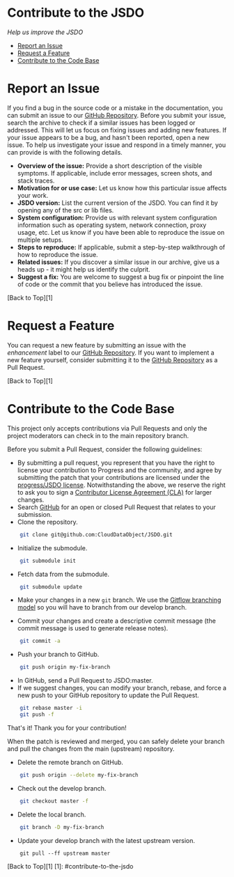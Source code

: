 Contribute to the JSDO
===

*Help us improve the JSDO* 

* [Report an Issue](#report-an-issue "Learn how to report an issue")
* [Request a Feature](#request-a-feature "Learn how to submit a feature or improvement request")
* [Contribute to the Code Base](#contribute-to-the-code-base "Learn how to submit your own improvements to the code")

Report an Issue
===
If you find a bug in the source code or a mistake in the documentation, you can submit an issue to our <a href="https://github.com/progress/JSDO">GitHub Repository</a>.
Before you submit your issue, search the archive to check if a similar issues has been logged or addressed. This will let us focus on fixing issues and adding new features.
If your issue appears to be a bug, and hasn't been reported, open a new issue. To help us investigate your issue and respond in a timely manner, you can provide is with the following details.

* **Overview of the issue:** Provide a short description of the visible symptoms. If applicable, include error messages, screen shots, and stack traces.
* **Motivation for or use case:** Let us know how this particular issue affects your work.
* **JSDO version:** List the current version of the JSDO. You can find it by opening any of the src or lib files.
* **System configuration:** Provide us with relevant system configuration information such as operating system, network connection, proxy usage, etc. Let us know if you have been able to reproduce the issue on multiple setups.
* **Steps to reproduce:** If applicable, submit a step-by-step walkthrough of how to reproduce the issue.
* **Related issues:** If you discover a similar issue in our archive, give us a heads up - it might help us identify the culprit.
* **Suggest a fix:** You are welcome to suggest a bug fix or pinpoint the line of code or the commit that you believe has introduced the issue.

[Back to Top][1]

Request a Feature
===
You can request a new feature by submitting an issue with the *enhancement* label to our <a href="https://github.com/progress/JSDO">GitHub Repository</a>.
If you want to implement a new feature yourself, consider submitting it to the <a href="https://github.com/progress/JSDO">GitHub Repository</a> as a Pull Request.

[Back to Top][1]

Contribute to the Code Base
===
This project only accepts contributions via Pull Requests and only the project moderators  can check in to the main repository branch.

Before you submit a Pull Request, consider the following guidelines:
* By submitting a pull request, you represent that you have the right to license your contribution to Progress and the community, and agree by submitting the patch that your contributions are licensed under the <a href="https://github.com/progress/JSDO/blob/master/LICENSE">progress/JSDO license</a>.
Notwithstanding the above, we reserve the right to ask you to sign a <a href="https://www.progress.com/jsdo/cla ">Contributor License Agreement (CLA)</a> for larger changes.
* Search <a href="https://github.com/progress/JSDO/pulls">GitHub</a> for an open or closed Pull Request that relates to your submission.
* Clone the repository.
```bash
    git clone git@github.com:CloudDataObject/JSDO.git
```
* Initialize the submodule.
```bash
    git submodule init
```
* Fetch data from the submodule.
```bash
    git submodule update
```
* Make your changes in a new `git` branch. We use the <a href="http://nvie.com/posts/a-successful-git-branching-model/">Gitflow branching model</a> so you will have to branch from our develop branch.

* Commit your changes and create a descriptive commit message (the commit message is used to generate release notes).
```bash
    git commit -a
```
* Push your branch to GitHub.
```bash
    git push origin my-fix-branch
```
* In GitHub, send a Pull Request to JSDO:master.
* If we suggest changes, you can modify your branch, rebase, and force a new push to your GitHub repository to update the Pull Request.
```bash
    git rebase master -i
    git push -f
```

That's it! Thank you for your contribution!

When the patch is reviewed and merged, you can safely delete your branch and pull the changes from the main (upstream) repository.

* Delete the remote branch on GitHub.
```bash
    git push origin --delete my-fix-branch
```
* Check out the develop branch.
```bash
    git checkout master -f
```
* Delete the local branch.
```bash
    git branch -D my-fix-branch
```
* Update your develop branch with the latest upstream version.
```
    git pull --ff upstream master
```

[Back to Top][1]
[1]: #contribute-to-the-jsdo
